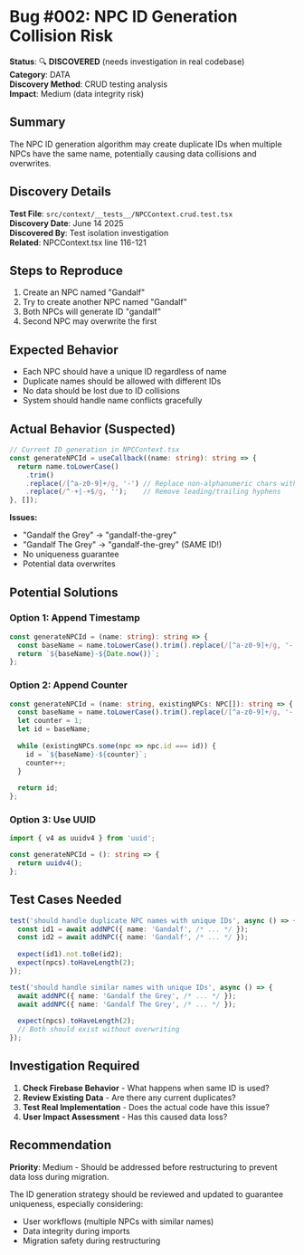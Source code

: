 # Bug #002: NPC ID Generation Collision Risk

**Status**: 🔍 **DISCOVERED** (needs investigation in real codebase)  
**Category**: DATA  
**Discovery Method**: CRUD testing analysis  
**Impact**: Medium (data integrity risk)  

## Summary

The NPC ID generation algorithm may create duplicate IDs when multiple NPCs have the same name, potentially causing data collisions and overwrites.

## Discovery Details

**Test File**: `src/context/__tests__/NPCContext.crud.test.tsx`  
**Discovery Date**: June 14 2025  
**Discovered By**: Test isolation investigation  
**Related**: NPCContext.tsx line 116-121  

## Steps to Reproduce

1. Create an NPC named "Gandalf"
2. Try to create another NPC named "Gandalf" 
3. Both NPCs will generate ID "gandalf"
4. Second NPC may overwrite the first

## Expected Behavior

- Each NPC should have a unique ID regardless of name
- Duplicate names should be allowed with different IDs
- No data should be lost due to ID collisions
- System should handle name conflicts gracefully

## Actual Behavior (Suspected)

```typescript
// Current ID generation in NPCContext.tsx
const generateNPCId = useCallback((name: string): string => {
  return name.toLowerCase()
    .trim()
    .replace(/[^a-z0-9]+/g, '-') // Replace non-alphanumeric chars with hyphens
    .replace(/^-+|-+$/g, '');    // Remove leading/trailing hyphens
}, []);
```

**Issues:**
- "Gandalf the Grey" → "gandalf-the-grey"
- "Gandalf The Grey" → "gandalf-the-grey" (SAME ID!)
- No uniqueness guarantee
- Potential data overwrites

## Potential Solutions

### Option 1: Append Timestamp
```typescript
const generateNPCId = (name: string): string => {
  const baseName = name.toLowerCase().trim().replace(/[^a-z0-9]+/g, '-').replace(/^-+|-+$/g, '');
  return `${baseName}-${Date.now()}`;
};
```

### Option 2: Append Counter
```typescript
const generateNPCId = (name: string, existingNPCs: NPC[]): string => {
  const baseName = name.toLowerCase().trim().replace(/[^a-z0-9]+/g, '-').replace(/^-+|-+$/g, '');
  let counter = 1;
  let id = baseName;
  
  while (existingNPCs.some(npc => npc.id === id)) {
    id = `${baseName}-${counter}`;
    counter++;
  }
  
  return id;
};
```

### Option 3: Use UUID
```typescript
import { v4 as uuidv4 } from 'uuid';

const generateNPCId = (): string => {
  return uuidv4();
};
```

## Test Cases Needed

```typescript
test('should handle duplicate NPC names with unique IDs', async () => {
  const id1 = await addNPC({ name: 'Gandalf', /* ... */ });
  const id2 = await addNPC({ name: 'Gandalf', /* ... */ });
  
  expect(id1).not.toBe(id2);
  expect(npcs).toHaveLength(2);
});

test('should handle similar names with unique IDs', async () => {
  await addNPC({ name: 'Gandalf the Grey', /* ... */ });
  await addNPC({ name: 'Gandalf The Grey', /* ... */ });
  
  expect(npcs).toHaveLength(2);
  // Both should exist without overwriting
});
```

## Investigation Required

1. **Check Firebase Behavior** - What happens when same ID is used?
2. **Review Existing Data** - Are there any current duplicates?
3. **Test Real Implementation** - Does the actual code have this issue?
4. **User Impact Assessment** - Has this caused data loss?

## Recommendation

**Priority**: Medium - Should be addressed before restructuring to prevent data loss during migration.

The ID generation strategy should be reviewed and updated to guarantee uniqueness, especially considering:
- User workflows (multiple NPCs with similar names)
- Data integrity during imports
- Migration safety during restructuring
